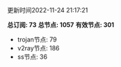 更新时间2022-11-24 21:17:21

**总订阅: 73**
**总节点: 1057**
**有效节点: 301**
- trojan节点: 79
- v2ray节点: 186
- ss节点: 36
